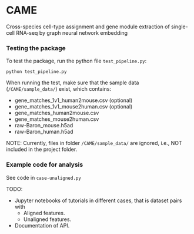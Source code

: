 # CAME
Cross-species cell-type assignment and gene module extraction of single-cell RNA-seq by graph neural network embedding

### Testing the package
To test the package, run the python file `test_pipeline.py`:
```shell
python test_pipeline.py
```
When running the test, make sure that the sample data (`/CAME/sample_data/`) exist, which contains:
- gene_matches_1v1_human2mouse.csv (optional)
- gene_matches_1v1_mouse2human.csv (optional)
- gene_matches_human2mouse.csv
- gene_matches_mouse2human.csv
- raw-Baron_mouse.h5ad
- raw-Baron_human.h5ad 

NOTE:
Currently, files in folder `/CAME/sample_data/` are ignored, i.e., NOT included in the project folder.

### Example code for analysis

See code in `case-unaligned.py`

TODO:
* Jupyter notebooks of tutorials in different cases, that is dataset pairs with
  * Aligned features.
  * Unaligned features.
* Documentation of API.

